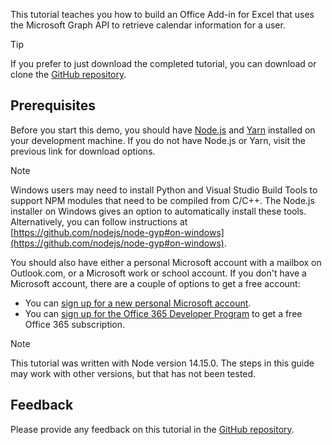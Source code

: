 <!-- markdownlint-disable MD002 MD041 -->

This tutorial teaches you how to build an Office Add-in for Excel that uses the Microsoft Graph API to retrieve calendar information for a user.

> [!TIP]
> If you prefer to just download the completed tutorial, you can download or clone the [GitHub repository](https://github.com/microsoftgraph/msgraph-training-office-addin).

## Prerequisites

Before you start this demo, you should have [Node.js](https://nodejs.org) and [Yarn](https://yarnpkg.com/) installed on your development machine. If you do not have Node.js or Yarn, visit the previous link for download options.

> [!NOTE]
> Windows users may need to install Python and Visual Studio Build Tools to support NPM modules that need to be compiled from C/C++. The Node.js installer on Windows gives an option to automatically install these tools. Alternatively, you can follow instructions at [https://github.com/nodejs/node-gyp#on-windows](https://github.com/nodejs/node-gyp#on-windows).

You should also have either a personal Microsoft account with a mailbox on Outlook.com, or a Microsoft work or school account. If you don't have a Microsoft account, there are a couple of options to get a free account:

- You can [sign up for a new personal Microsoft account](https://signup.live.com/signup?wa=wsignin1.0&rpsnv=12&ct=1454618383&rver=6.4.6456.0&wp=MBI_SSL_SHARED&wreply=https://mail.live.com/default.aspx&id=64855&cbcxt=mai&bk=1454618383&uiflavor=web&uaid=b213a65b4fdc484382b6622b3ecaa547&mkt=E-US&lc=1033&lic=1).
- You can [sign up for the Office 365 Developer Program](https://developer.microsoft.com/office/dev-program) to get a free Office 365 subscription.

> [!NOTE]
> This tutorial was written with Node version 14.15.0. The steps in this guide may work with other versions, but that has not been tested.

## Feedback

Please provide any feedback on this tutorial in the [GitHub repository](https://github.com/microsoftgraph/msgraph-training-office-addin).
